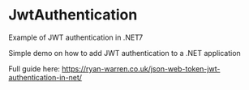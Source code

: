 # JwtAuthentication
Example of JWT authentication in .NET7

Simple demo on how to add JWT authentication to a .NET application

Full guide here: https://ryan-warren.co.uk/json-web-token-jwt-authentication-in-net/

